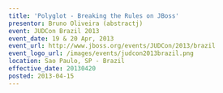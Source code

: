 ```yaml
---
title: 'Polyglot - Breaking the Rules on JBoss'
presentor: Bruno Oliveira (abstractj)
event: JUDCon Brazil 2013
event_date: 19 & 20 Apr, 2013
event_url: http://www.jboss.org/events/JUDCon/2013/brazil
event_logo_url: /images/events/judcon2013brazil.png
location: Sao Paulo, SP - Brazil
effective_date: 20130420
posted: 2013-04-15
---
```

